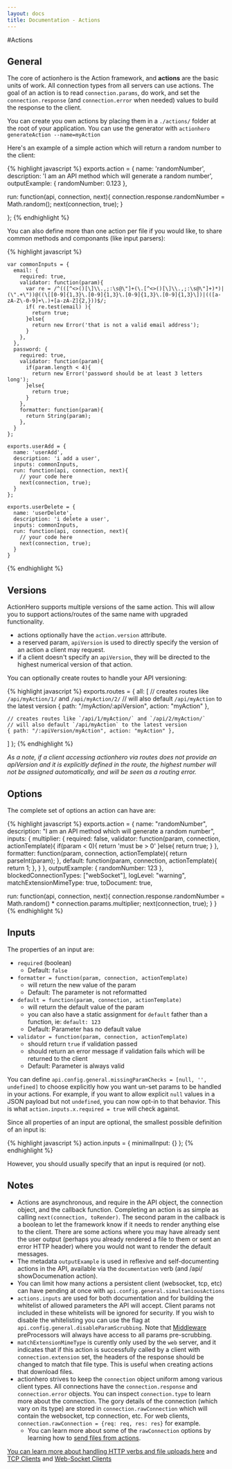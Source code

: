 ```yaml
---
layout: docs
title: Documentation - Actions
---
```


#Actions

## General

The core of actionhero is the Action framework, and **actions** are the basic units of work.  All connection types from all servers can use actions.  The goal of an action is to read `connection.params`, do work, and set the `connection.response` (and `connection.error` when needed) values to build the response to the client.

You can create you own actions by placing them in a `./actions/` folder at the root of your application.  You can use the generator with `actionhero generateAction --name=myAction`

Here's an example of a simple action which will return a random number to the client:

{% highlight javascript %}
exports.action = {
  name: 'randomNumber',
  description: 'I am an API method which will generate a random number',
  outputExample: {
    randomNumber: 0.123
  },
  
  run: function(api, connection, next){
    connection.response.randomNumber = Math.random();
    next(connection, true);
  }

};
{% endhighlight %}

You can also define more than one action per file if you would like, to share common methods and componants (like input parsers):

{% highlight javascript %}

    var commonInputs = {
      email: {
        required: true,
        validator: function(param){
          var re = /^(([^<>()[\]\\.,;:\s@\"]+(\.[^<>()[\]\\.,;:\s@\"]+)*)|(\".+\"))@((\[[0-9]{1,3}\.[0-9]{1,3}\.[0-9]{1,3}\.[0-9]{1,3}\])|(([a-zA-Z\-0-9]+\.)+[a-zA-Z]{2,}))$/;
          if( re.test(email) ){
            return true;
          }else{
            return new Error('that is not a valid email address');
          }
        },  
      }, 
      password: {
        required: true,
        validator: function(param){
          if(param.length < 4){
            return new Error('password should be at least 3 letters long');
          }else{
            return true;
          }
        },
        formatter: function(param){
          return String(param);
        },
      }
    };

    exports.userAdd = {
      name: 'userAdd',
      description: 'i add a user',
      inputs: commonInputs,
      run: function(api, connection, next){
        // your code here
        next(connection, true);
      }
    };
    
    exports.userDelete = {
      name: 'userDelete',
      description: 'i delete a user',
      inputs: commonInputs,
      run: function(api, connection, next){
        // your code here
        next(connection, true);
      }
    }
{% endhighlight %}

## Versions

ActionHero supports multiple versions of the same action.  This will allow you to support actions/routes of the same name with upgraded functionality.

- actions optionally have the `action.version` attribute.
- a reserved param, `apiVersion` is used to directly specify the version of an action a client may request.
- if a client doesn't specify an `apiVersion`, they will be directed to the highest numerical version of that action.

You can optionally create routes to handle your API versioning:

{% highlight javascript %}
exports.routes = {
  all: [
    // creates routes like `/api/myAction/1/` and `/api/myAction/2/`
    // will also default `/api/myAction` to the latest version
    { path: "/myAction/:apiVersion", action: "myAction" },

    // creates routes like `/api/1/myAction/` and `/api/2/myAction/`
    // will also default `/api/myAction` to the latest version
    { path: "/:apiVersion/myAction", action: "myAction" },
  ]
};
{% endhighlight %}

*As a note, if a client accessing actionhero via routes does not provide an apiVersion and it is explicitly defined in the route, the highest number will not be assigned automatically, and will be seen as a routing error.*

## Options

The complete set of options an action can have are:

{% highlight javascript %}
exports.action = {
  name: "randomNumber",
  description: "I am an API method which will generate a random number",
  inputs: { 
    multiplier: {
      required: false,
      validator: function(param, connection, actionTemplate){ if(param < 0){ 
        return 'must be > 0' }else{ return true; } 
      },
      formatter: function(param, connection, actionTemplate){ 
        return parseInt(param); 
      },
      default:   function(param, connection, actionTemplate){ 
        return 1; 
      },
    }
  },
  outputExample: { randomNumber: 123 },
  blockedConnectionTypes: ["webSocket"],
  logLevel: "warning",
  matchExtensionMimeType: true,
  toDocument: true,

  run: function(api, connection, next){
    connection.response.randomNumber = Math.random() * connection.params.multiplier;
    next(connection, true);
  }
}
{% endhighlight %}

## Inputs

The properties of an input are:

- `required` (boolean) 
  - Default: `false`
- `formatter = function(param, connection, actionTemplate)`
  - will return the new value of the param
  - Default: The parameter is not reformatted
- `default = function(param, connection, actionTemplate)`
  - will return the default value of the param
  - you can also have a static assignment for `default` father than a function, ie: `default: 123`
  - Default: Parameter has no default value
- `validator = function(param, connection, actionTemplate)`
  - should return `true` if validation passed
  - should return an error message if validation fails which will be returned to the client
  - Default: Parameter is always valid

You can define `api.config.general.missingParamChecks = [null, '', undefined]` to choose explicitly how you want un-set params to be handled in your actions.  For example, if you want to allow explicit `null` values in a JSON payload but not `undefined`, you can now opt-in to that behavior.  This is what `action.inputs.x.required = true` will check against.

Since all properties of an input are optional, the smallest possible definition of an input is:

{% highlight javascript %}
action.inputs = {
  minimalInput: {}
};
{% endhighlight %}

However, you should usually specify that an input is required (or not).

## Notes

* Actions are asynchronous, and require in the API object, the connection object, and the callback function.  Completing an action is as simple as calling `next(connection, toRender)`.  The second param in the callback is a boolean to let the framework know if it needs to render anything else to the client.  There are some actions where you may have already sent the user output (perhaps you already rendered a file to them or sent an error HTTP header) where you would not want to render the default messages.
* The metadata `outputExample` is used in reflexive and self-documenting actions in the API, available via the `documentation` verb (and /api/ showDocumenation action).  
* You can limit how many actions a persistent client (websocket, tcp, etc) can have pending at once with `api.config.general.simultaniousActions`
* `actions.inputs` are used for both documentation and for building the whitelist of allowed parameters the API will accept.  Client params not included in these whitelists will be ignored for security. If you wish to disable the whitelisting you can use the flag at `api.config.general.disableParamScrubbing`. Note that [Middleware](/docs/core/middleware.html) preProcessors will always have access to all params pre-scrubbing.
* `matchExtensionMimeType` is curently only used by the `web` server, and it indicates that if this action is successfully called by a client with `connection.extension` set, the headers of the response should be changed to match that file type.  This is useful when creating actions that download files.
* actionhero strives to keep the `connection` object uniform among various client types.  All connections have the `connection.response` and `connection.error` objects.  You can inspect `connection.type` to learn more about the connection.  The gory details of the connection (which vary on its type) are stored in `connection.rawConnection` which will contain the websocket, tcp connection, etc.  For web clients, `connection.rawConnection = {req: req, res: res}` for example.  
  * You can learn more about some of the `rawConnection` options by learning how to [send files from actions](/docs/core/file-server.html#sending-files-from-actions).

[You can learn more about handling HTTP verbs and file uploads here](/docs/servers/web.html) and [TCP Clients](/docs/servers/socket.html) and [Web-Socket Clients](/docs/servers/websocket.html)
